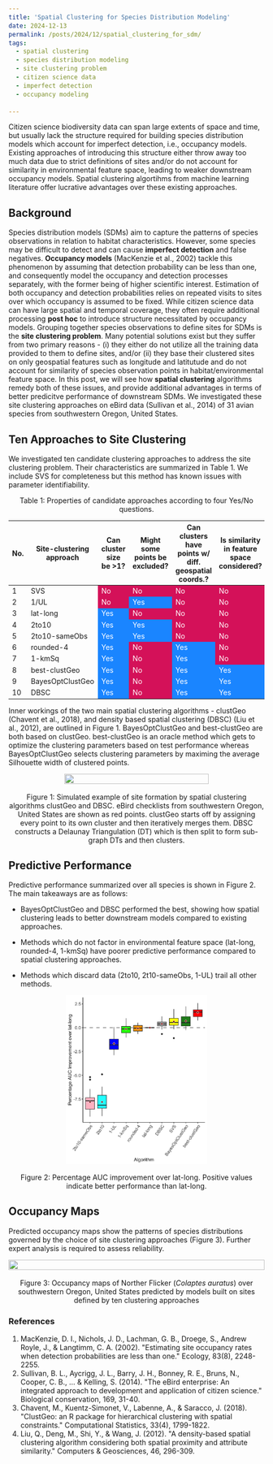 ```yaml
---
title: 'Spatial Clustering for Species Distribution Modeling'
date: 2024-12-13
permalink: /posts/2024/12/spatial_clustering_for_sdm/
tags:
  - spatial clustering
  - species distribution modeling
  - site clustering problem
  - citizen science data
  - imperfect detection
  - occupancy modeling

---
```

Citizen science biodiversity data can span large extents of space and time, but usually lack the structure required for building species distribution models which account for imperfect detection, i.e., occupancy models. Existing approaches of introducing this structure either throw away too much data due to strict definitions of sites and/or do not account for similarity in environmental feature space, leading to weaker downstream occupancy models. Spatial clustering algortihms from machine learning literature offer lucrative advantages over these existing approaches.


## Background

Species distribution models (SDMs) aim to capture the patterns of species observations in relation to habitat characteristics. However, some species may be difficult to detect and can cause **imperfect detection** and false negatives. **Occupancy models** (MacKenzie et al., 2002) tackle this phenomenon by assuming that detection probability can be less than one, and consequently model the occupancy and detection processes separately, with the former being of higher scientific interest. Estimation of both occupancy and detection probabilities relies on repeated visits to sites over which occupancy is assumed to be fixed. While citizen science data can have large spatial and temporal coverage, they often require additional processing **post hoc** to introduce structure necessitated by occupancy models. Grouping together species observations to define sites for SDMs is the **site clustering problem**. Many potential solutions exist but they suffer from two primary reasons - (i) they either do not utilize all the training data provided to them to define sites, and/or (ii) they base their clustered sites on only geospatial features such as longitude and latitutude and do not account for similarity of species observation points in habitat/environmental feature space. In this post, we will see how **spatial clustering** algorithms remedy both of these issues, and provide additional advantages in terms of better predicitve performance of downstream SDMs. We investigated these site clustering approaches on eBird data (Sullivan et al., 2014) of 31 avian species from southwestern Oregon, United States.


## Ten Approaches to Site Clustering

We investigated ten candidate clustering approaches to address the site clustering problem. Their characteristics are summarized in Table 1. We include SVS for completeness but this method has known issues with parameter identifiability.

<center><p>Table 1: Properties of candidate approaches according to four Yes/No questions.</p>
<table>
  <thead>
    <tr>
      <th>No.</th>
      <th>Site-clustering approach</th>
      <th>Can cluster size be &gt;1?</th>
      <th>Might some points be excluded?</th>
      <th>Can clusters have points w/ diff. geospatial coords.?</th>
      <th>Is similarity in feature space considered?</th>
    </tr>
  </thead>
  <tbody>
    <tr>
      <td>1</td>
      <td>SVS</td>
      <td style="background-color:#D41159; color:white;">No</td>
      <td style="background-color:#D41159; color:white;">No</td>
      <td style="background-color:#D41159; color:white;">No</td>
      <td style="background-color:#D41159; color:white;">No</td>
    </tr>
    <tr>
      <td>2</td>
      <td>1/UL</td>
      <td style="background-color:#D41159; color:white;">No</td>
      <td style="background-color:#1A85FF; color:white;">Yes</td>
      <td style="background-color:#D41159; color:white;">No</td>
      <td style="background-color:#D41159; color:white;">No</td>
    </tr>
    <tr>
      <td>3</td>
      <td>lat-long</td>
      <td style="background-color:#1A85FF; color:white;">Yes</td>
      <td style="background-color:#D41159; color:white;">No</td>
      <td style="background-color:#D41159; color:white;">No</td>
      <td style="background-color:#D41159; color:white;">No</td>
    </tr>
    <tr>
      <td>4</td>
      <td>2to10</td>
      <td style="background-color:#1A85FF; color:white;">Yes</td>
      <td style="background-color:#1A85FF; color:white;">Yes</td>
      <td style="background-color:#D41159; color:white;">No</td>
      <td style="background-color:#D41159; color:white;">No</td>
    </tr>
    <tr>
      <td>5</td>
      <td>2to10-sameObs</td>
      <td style="background-color:#1A85FF; color:white;">Yes</td>
      <td style="background-color:#1A85FF; color:white;">Yes</td>
      <td style="background-color:#D41159; color:white;">No</td>
      <td style="background-color:#D41159; color:white;">No</td>
    </tr>
    <tr>
      <td>6</td>
      <td>rounded-4</td>
      <td style="background-color:#1A85FF; color:white;">Yes</td>
      <td style="background-color:#D41159; color:white;">No</td>
      <td style="background-color:#1A85FF; color:white;">Yes</td>
      <td style="background-color:#D41159; color:white;">No</td>
    </tr>
    <tr>
      <td>7</td>
      <td>1-kmSq</td>
      <td style="background-color:#1A85FF; color:white;">Yes</td>
      <td style="background-color:#D41159; color:white;">No</td>
      <td style="background-color:#1A85FF; color:white;">Yes</td>
      <td style="background-color:#D41159; color:white;">No</td>
    </tr>
    <tr>
      <td>8</td>
      <td>best-clustGeo</td>
      <td style="background-color:#1A85FF; color:white;">Yes</td>
      <td style="background-color:#D41159; color:white;">No</td>
      <td style="background-color:#1A85FF; color:white;">Yes</td>
      <td style="background-color:#1A85FF; color:white;">Yes</td>
    </tr>
    <tr>
      <td>9</td>
      <td>BayesOptClustGeo</td>
      <td style="background-color:#1A85FF; color:white;">Yes</td>
      <td style="background-color:#D41159; color:white;">No</td>
      <td style="background-color:#1A85FF; color:white;">Yes</td>
      <td style="background-color:#1A85FF; color:white;">Yes</td>
    </tr>
    <tr>
      <td>10</td>
      <td>DBSC</td>
      <td style="background-color:#1A85FF; color:white;">Yes</td>
      <td style="background-color:#D41159; color:white;">No</td>
      <td style="background-color:#1A85FF; color:white;">Yes</td>
      <td style="background-color:#1A85FF; color:white;">Yes</td>
    </tr>
  </tbody>
</table>
</center>



Inner workings of the two main spatial clustering algorithms - clustGeo (Chavent et al., 2018), and density based spatial clustering (DBSC) (Liu et al., 2012), are outlined in Figure 1. BayesOptClustGeo and best-clustGeo are both based on clustGeo. best-clustGeo is an oracle method which gets to optimize the clustering parameters based on test performance whereas BayesOptClustGeo selects clustering parameters by maximing the average Silhouette width of clustered points.



<center>
<p align="center">
  <img src="/images/spatial_clustering_blog/example_map.png" width="75%" height="75%" />
</p>
<p align = "center">
Figure 1: Simulated example of site formation by spatial clustering algorithms clustGeo and DBSC. eBird checklists from southwestern Oregon, United States are shown as red points. clustGeo starts off by assigning every point to its own cluster and then iteratively merges them. DBSC constructs a Delaunay Triangulation (DT) which is then split to form sub-graph DTs and then clusters.
</p>
</center>


## Predictive Performance

Predictive performance summarized over all species is shown in Figure 2. The main takeaways are as follows:
* BayesOptClustGeo and DBSC performed the best, showing how spatial clustering leads to better downstream models compared to existing approaches.

* Methods which do not factor in environmental feature space (lat-long, rounded-4, 1-kmSq) have poorer predictive performance compared to spatial clustering approaches.

* Methods which discard data (2to10, 2t10-sameObs, 1-UL) trail all other methods.

<center>
<p align="center">
  <img src="/images/spatial_clustering_blog/auc_perc_diff.png" width="55%" height="55%" />
</p>
<p align = "center">
Figure 2: Percentage AUC improvement over lat-long. Positive values indicate better performance than lat-long.
</p>
</center>

## Occupancy Maps

Predicted occupancy maps show the patterns of species distributions governed by the choice of site clustering approaches (Figure 3). Further expert analysis is required to assess reliability. 

<center>
<p align="center">
  <img src="/images/spatial_clustering_blog/NOFL_occu_maps.png" width="100%" height="100%" />
</p>
<p align = "center">
Figure 3: Occupancy maps of Norther Flicker (<i>Colaptes auratus</i>) over southwestern Oregon, United States predicted by models built on sites defined by ten clustering approaches 
</p>
</center>


### References
1. MacKenzie, D. I., Nichols, J. D., Lachman, G. B., Droege, S., Andrew Royle, J., & Langtimm, C. A. (2002). "Estimating site occupancy rates when detection probabilities are less than one." Ecology, 83(8), 2248-2255.
2. Sullivan, B. L., Aycrigg, J. L., Barry, J. H., Bonney, R. E., Bruns, N., Cooper, C. B., ... & Kelling, S. (2014). "The eBird enterprise: An integrated approach to development and application of citizen science." Biological conservation, 169, 31-40.
3. Chavent, M., Kuentz-Simonet, V., Labenne, A., & Saracco, J. (2018). "ClustGeo: an R package for hierarchical clustering with spatial constraints." Computational Statistics, 33(4), 1799-1822.
4. Liu, Q., Deng, M., Shi, Y., & Wang, J. (2012). "A density-based spatial clustering algorithm considering both spatial proximity and attribute similarity." Computers & Geosciences, 46, 296-309.
